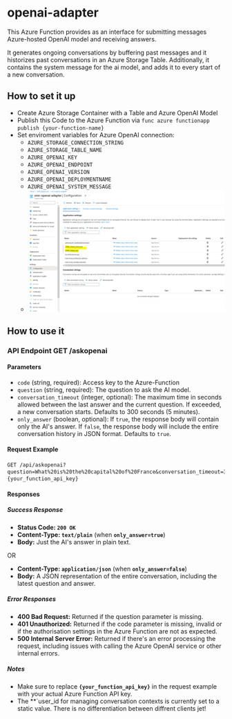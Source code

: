 # openai-adapter
This Azure Function provides as an interface for submitting messages Azure-hosted OpenAI model and receiving answers. 

It generates ongoing conversations by buffering past messages and it historizes past conversations in an Azure Storage Table. 
Additionally, it contains the system message for the ai model, and adds it to every start of a new conversation.



## How to set it up

- Create Azure Storage Container with a Table and Azure OpenAI Model
- Publish this Code to the Azure Function via ```func azure functionapp publish {your-function-name}```
- Set enviroment variables for Azure OpenAI connection:
    - ```AZURE_STORAGE_CONNECTION_STRING```
    - ```AZURE_STORAGE_TABLE_NAME```
    - ```AZURE_OPENAI_KEY```
    - ```AZURE_OPENAI_ENDPOINT```
    - ```AZURE_OPENAI_VERSION```
    - ```AZURE_OPENAI_DEPLOYMENTNAME```
    - ```AZURE_OPENAI_SYSTEM_MESSAGE```
    - ![enviroment variables](docu/env-vars.PNG)


## How to use it

### API Endpoint GET /askopenai

#### Parameters

- `code` (string, required): Access key to the Azure-Function
- `question` (string, required): The question to ask the AI model.
- `conversation_timeout` (integer, optional): The maximum time in seconds allowed between the last answer and the current question. If exceeded, a new conversation starts. Defaults to 300 seconds (5 minutes).
- `only_answer` (boolean, optional): If `true`, the response body will contain only the AI's answer. If `false`, the response body will include the entire conversation history in JSON format. Defaults to `true`.

#### Request Example

```http
GET /api/askopenai?question=What%20is%20the%20capital%20of%20France&conversation_timeout=300&only_answer=true&code={your_function_api_key}
```

#### Responses
##### Success Response

- **Status Code: `200 OK`**
- **Content-Type: `text/plain`** (when **`only_answer=true`**)
- **Body:** Just the AI's answer in plain text.

OR

- **Content-Type: `application/json`** (when **`only_answer=false`**)
- **Body:** A JSON representation of the entire conversation, including the latest question and answer.

##### Error Responses

- **400 Bad Request:** Returned if the question parameter is missing.
- **401 Unauthorized:** Returned if the code parameter is missing, invalid or if the authorisation settings in the Azure Function are not as expected.
- **500 Internal Server Error:** Returned if there's an error processing the request, including issues with calling the Azure OpenAI service or other internal errors.

##### Notes 
- Make sure to replace **`{your_function_api_key}`** in the request example with your actual Azure Function API key.
- The **`user_id for managing conversation contexts is currently set to a static value. There is no differentiation between diffrent clients jet!